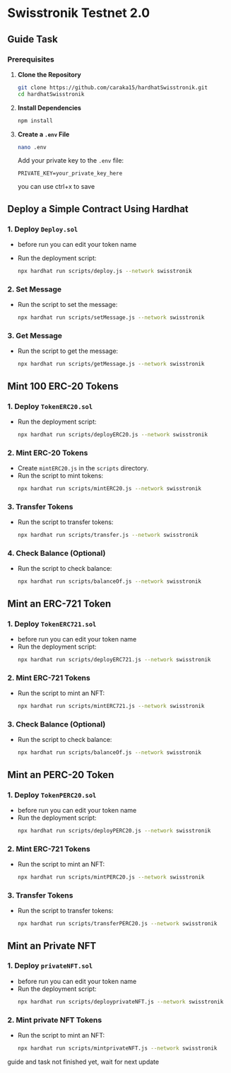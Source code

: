 # Swisstronik Testnet 2.0

## Guide Task

### Prerequisites

1. **Clone the Repository**

   ```sh
   git clone https://github.com/caraka15/hardhatSwisstronik.git
   cd hardhatSwisstronik
   ```

2. **Install Dependencies**

   ```sh
   npm install
   ```

3. **Create a `.env` File**
   ```sh
   nano .env
   ```
   Add your private key to the `.env` file:
   ```
   PRIVATE_KEY=your_private_key_here
   ```
   you can use ctrl+x to save

## Deploy a Simple Contract Using Hardhat

### 1. Deploy `Deploy.sol`

- before run you can edit your token name

- Run the deployment script:
  ```sh
  npx hardhat run scripts/deploy.js --network swisstronik
  ```

### 2. Set Message

- Run the script to set the message:
  ```sh
  npx hardhat run scripts/setMessage.js --network swisstronik
  ```

### 3. Get Message

- Run the script to get the message:
  ```sh
  npx hardhat run scripts/getMessage.js --network swisstronik
  ```

## Mint 100 ERC-20 Tokens

### 1. Deploy `TokenERC20.sol`

- Run the deployment script:
  ```sh
  npx hardhat run scripts/deployERC20.js --network swisstronik
  ```

### 2. Mint ERC-20 Tokens

- Create `mintERC20.js` in the `scripts` directory.
- Run the script to mint tokens:
  ```sh
  npx hardhat run scripts/mintERC20.js --network swisstronik
  ```

### 3. Transfer Tokens

- Run the script to transfer tokens:
  ```sh
  npx hardhat run scripts/transfer.js --network swisstronik
  ```

### 4. Check Balance (Optional)

- Run the script to check balance:
  ```sh
  npx hardhat run scripts/balanceOf.js --network swisstronik
  ```

## Mint an ERC-721 Token

### 1. Deploy `TokenERC721.sol`

- before run you can edit your token name
- Run the deployment script:
  ```sh
  npx hardhat run scripts/deployERC721.js --network swisstronik
  ```

### 2. Mint ERC-721 Tokens

- Run the script to mint an NFT:
  ```sh
  npx hardhat run scripts/mintERC721.js --network swisstronik
  ```

### 3. Check Balance (Optional)

- Run the script to check balance:

  ```sh
  npx hardhat run scripts/balanceOf.js --network swisstronik
  ```

## Mint an PERC-20 Token

### 1. Deploy `TokenPERC20.sol`

- before run you can edit your token name
- Run the deployment script:
  ```sh
  npx hardhat run scripts/deployPERC20.js --network swisstronik
  ```

### 2. Mint ERC-721 Tokens

- Run the script to mint an NFT:

  ```sh
  npx hardhat run scripts/mintPERC20.js --network swisstronik
  ```

### 3. Transfer Tokens

- Run the script to transfer tokens:

  ```sh
  npx hardhat run scripts/transferPERC20.js --network swisstronik
  ```

## Mint an Private NFT

### 1. Deploy `privateNFT.sol`

- before run you can edit your token name
- Run the deployment script:
  ```sh
  npx hardhat run scripts/deployprivateNFT.js --network swisstronik
  ```

### 2. Mint private NFT Tokens

- Run the script to mint an NFT:

  ```sh
  npx hardhat run scripts/mintprivateNFT.js --network swisstronik
  ```

guide and task not finished yet, wait for next update
